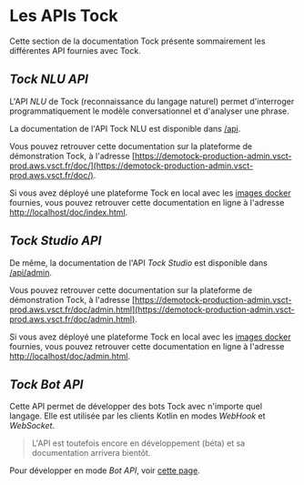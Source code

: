 # Les APIs Tock

Cette section de la documentation Tock présente sommairement les différentes API fournies avec Tock.

## _Tock NLU API_

L'API _NLU_ de Tock (reconnaissance du langage naturel) permet d'interroger programmatiquement le 
modèle conversationnel et d'analyser une phrase.

La documentation de l'API Tock NLU est disponible dans [/api](../../../api/).

Vous pouvez retrouver cette documentation sur la plateforme de démonstration Tock, à l'adresse
[https://demotock-production-admin.vsct-prod.aws.vsct.fr/doc/](https://demotock-production-admin.vsct-prod.aws.vsct.fr/doc/).

Si vous avez déployé une plateforme Tock en local avec les [images docker](https://github.com/voyages-sncf-technologies/tock-docker) 
fournies, vous pouvez retrouver cette documentation en ligne à l'adresse [http://localhost/doc/index.html](http://localhost/doc/index.html).

## _Tock Studio API_

De même, la documentation de l'API _Tock Studio_ est disponible dans [/api/admin](../../../api/admin.html). 

Vous pouvez retrouver cette documentation sur la plateforme de démonstration Tock, à l'adresse
[https://demotock-production-admin.vsct-prod.aws.vsct.fr/doc/admin.html](https://demotock-production-admin.vsct-prod.aws.vsct.fr/doc/admin.html).

Si vous avez déployé une plateforme Tock en local avec les [images docker](https://github.com/voyages-sncf-technologies/tock-docker) 
fournies, vous pouvez retrouver cette documentation en ligne à l'adresse [http://localhost/doc/admin.html](http://localhost/doc/admin.html).

## _Tock Bot API_

Cette API permet de développer des bots Tock avec n'importe quel langage. Elle est utilisée par les clients Kotlin en 
modes _WebHook_ et _WebSocket_.

> L'API est toutefois encore en développement (béta) et sa documentation arrivera bientôt.

Pour développer en mode _Bot API_, voir [cette page](bot-api.md).